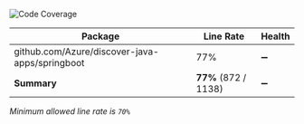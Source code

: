 ![Code Coverage](https://img.shields.io/badge/Code%20Coverage-77%25-yellow?style=flat)

Package | Line Rate | Health
-------- | --------- | ------
github.com/Azure/discover-java-apps/springboot | 77% | ➖
**Summary** | **77%** (872 / 1138) | ➖

_Minimum allowed line rate is `70%`_

